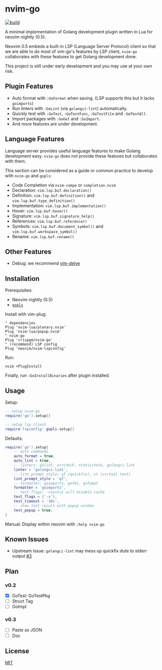# nvim-go

[![build](https://github.com/crispgm/nvim-go/actions/workflows/ci.yml/badge.svg)](https://github.com/crispgm/nvim-go/actions/workflows/ci.yml)

A minimal implementation of Golang development plugin written in Lua for neovim nightly (0.5).

Neovim 0.5 embeds a built-in LSP (Language Server Protocol) client so that
we are able to do most of vim-go's features by LSP client,
`nvim-go` collaborates with these features to get Golang development done.

This project is still under early development and you may use at your own risk.

## Plugin Features

- Auto format with `:GoFormat` when saving. (LSP supports this but it lacks `goimports`)
- Run linters with `:GoLint` (via `golangci-lint`) automatically.
- Quickly test with `:GoTest`, `:GoTestFunc`, `:GoTestFile` and `:GoTestAll`.
- Import packages with `:GoGet` and `:GoImport`.
- And more features are under development.

## Language Features

Language server provides useful language features to make Golang development easy.
`nvim-go` does not provide these features but collaborates with them.

This section can be considered as a guide or common practice to develop with `nvim-go` and `gopls`:
- Code Completion via `nvim-compe` or `completion.nvim`
- Declaration: `vim.lsp.buf.declaration()`
- Definition: `vim.lsp.buf.definition()` and `vim.lsp.buf.type_definition()`
- Implementation: `vim.lsp.buf.implementation()`
- Hover: `vim.lsp.buf.hover()`
- Signature: `vim.lsp.buf.signature_help()`
- References: `vim.lsp.buf.reference()`
- Symbols: `vim.lsp.buf.document_symbol()` and `vim.lsp.buf.workspace_symbol()`
- Rename: `vim.lsp.buf.rename()`

## Other Features

- Debug: we recommend [vim-delve](https://github.com/sebdah/vim-delve)

## Installation

Prerequisites:
- Neovim nightly (0.5)
- [`gopls`](https://pkg.go.dev/golang.org/x/tools/gopls)

Install with vim-plug:
```viml
" dependencies
Plug 'nvim-lua/plenary.nvim'
Plug 'nvim-lua/popup.nvim'
" nvim-go
Plug 'crispgm/nvim-go'
" (recommend) LSP config
Plug 'neovim/nvim-lspconfig'
```

Run:
```shell
nvim +PlugInstall
```

Finally, run `:GoInstallBinaries` after plugin installed.

## Usage

Setup:
```lua
-- setup nvim-go
require('go').setup{}

-- setup lsp client
require'lspconfig'.gopls.setup{}
```

Defaults:
```lua
require('go').setup{
    -- auto commands
    auto_format = true,
    auto_lint = true,
    -- linters: golint, errcheck, staticcheck, golangci-lint
    linter = 'golangci-lint',
    -- lint_prompt_style: qf (quickfix), vt (virtual text)
    lint_prompt_style = 'qf',
    -- formatter: goimports, gofmt, gofumpt
    formatter = 'goimports',
    -- test flags: -count=1 will disable cache
    test_flags = {'-v'},
    test_timeout = '30s',
    -- show test result with popup window
    test_popup = true,
}
```

Manual:
Display within neovim with `:help nvim-go`

## Known Issues

- Upstream Issue: `golangci-lint` may mess up quickfix dute to stderr output [#3](https://github.com/crispgm/nvim-go/issues/3)

## Plan

### v0.2

- [x] GoTest: GoTestPkg
- [ ] Struct Tag
- [ ] GoImpl

### v0.3

- [ ] Paste as JSON
- [ ] Doc

## License

[MIT](/LICENSE)
